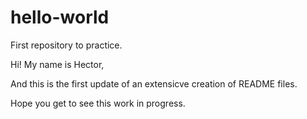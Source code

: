 # hello-world
First repository to practice.

Hi! My name is Hector,

And this is the first update of an extensicve creation of README files.

Hope you get to see this work in progress.
